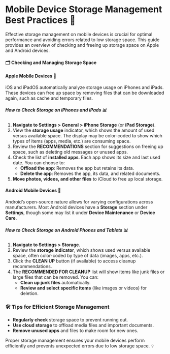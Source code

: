 # Mobile Device Storage Management Best Practices 📱

Effective storage management on mobile devices is crucial for optimal performance and avoiding errors related to low storage space. This guide provides an overview of checking and freeing up storage space on Apple and Android devices.

#### 🗂️ Checking and Managing Storage Space

#### Apple Mobile Devices 🍏

iOS and iPadOS automatically analyze storage usage on iPhones and iPads. These devices can free up space by removing files that can be downloaded again, such as cache and temporary files.

##### How to Check Storage on iPhones and iPads 📊
1. **Navigate to Settings > General > iPhone Storage** (or **iPad Storage**).
2. View the **storage usage** indicator, which shows the amount of used versus available space. The display may be color-coded to show which types of items (apps, media, etc.) are consuming space.
3. Review the **RECOMMENDATIONS** section for suggestions on freeing up space, such as deleting old messages or unused apps.
4. Check the list of **installed apps**. Each app shows its size and last used date. You can choose to:
   - **Offload the app**: Removes the app but retains its data.
   - **Delete the app**: Removes the app, its data, and related documents.
5. **Move photos, videos, and other files** to iCloud to free up local storage.

#### Android Mobile Devices 🤖

Android’s open-source nature allows for varying configurations across manufacturers. Most Android devices have a **Storage** section under **Settings**, though some may list it under **Device Maintenance** or **Device Care**.

##### How to Check Storage on Android Phones and Tablets 📊
1. **Navigate to Settings > Storage**.
2. Review the **storage indicator**, which shows used versus available space, often color-coded by type of data (images, apps, etc.).
3. Click the **CLEAN UP** button (if available) to access cleanup recommendations.
4. The **RECOMMENDED FOR CLEANUP** list will show items like junk files or large files that can be removed. You can:
   - **Clean up junk files** automatically.
   - **Review and select specific items** (like images or videos) for deletion.

### 🛠️ Tips for Efficient Storage Management
- **Regularly check** storage space to prevent running out.
- **Use cloud storage** to offload media files and important documents.
- **Remove unused apps** and files to make room for new ones.

Proper storage management ensures your mobile devices perform efficiently and prevents unexpected errors due to low storage space. 💡
